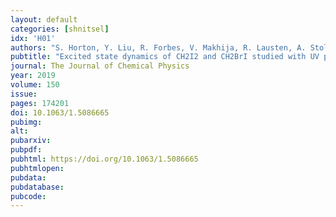 ```yaml
---
layout: default
categories: [shnitsel]
idx: 'H01'
authors: "S. Horton, Y. Liu, R. Forbes, V. Makhija, R. Lausten, A. Stolow, P. Hockett, P. Marquetand, T. Rozgonyi, T. Weinacht"
pubtitle: "Excited state dynamics of CH2I2 and CH2BrI studied with UV pump VUV probe photoelectron spectroscopy"
journal: The Journal of Chemical Physics
year: 2019
volume: 150
issue: 
pages: 174201
doi: 10.1063/1.5086665
pubimg:
alt:
pubarxiv: 
pubpdf: 
pubhtml: https://doi.org/10.1063/1.5086665
pubhtmlopen: 
pubdata: 
pubdatabase: 
pubcode: 
---
```

